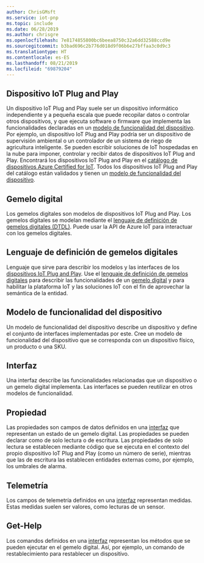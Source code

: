 ```yaml
---
author: ChrisGMsft
ms.service: iot-pnp
ms.topic: include
ms.date: 06/28/2019
ms.author: chrisgre
ms.openlocfilehash: 7e8174855800bc6beea8750c32a6dd32588ccd9e
ms.sourcegitcommit: b3bad696c2b776d018d9f06b6e27bffaa3c0d9c3
ms.translationtype: HT
ms.contentlocale: es-ES
ms.lasthandoff: 08/21/2019
ms.locfileid: "69879204"
---
```

## <a name="iot-plug-and-play-device"></a>Dispositivo IoT Plug and Play

Un dispositivo IoT Plug and Play suele ser un dispositivo informático independiente y a pequeña escala que puede recopilar datos o controlar otros dispositivos, y que ejecuta software o firmware que implementa las funcionalidades declaradas en un [modelo de funcionalidad del dispositivo](#device-capability-model).  Por ejemplo, un dispositivo IoT Plug and Play podría ser un dispositivo de supervisión ambiental o un controlador de un sistema de riego de agricultura inteligente. Se pueden escribir soluciones de IoT hospedadas en la nube para imponer, controlar y recibir datos de dispositivos IoT Plug and Play. Encontrará los dispositivos IoT Plug and Play en el [catálogo de dispositivos Azure Certified for IoT](https://catalog.azureiotsolutions.com/). Todos los dispositivos IoT Plug and Play del catálogo están validados y tienen un [modelo de funcionalidad del dispositivo](#device-capability-model).

## <a name="digital-twin"></a>Gemelo digital

Los gemelos digitales son modelos de dispositivos IoT Plug and Play.  Los gemelos digitales se modelan mediante el [lenguaje de definición de gemelos digitales (DTDL)](https://aka.ms/DTDL).  Puede usar la API de Azure IoT para interactuar con los gemelos digitales. 

## <a name="digital-twin-definition-language"></a>Lenguaje de definición de gemelos digitales

Lenguaje que sirve para describir los modelos y las interfaces de los [dispositivos IoT Plug and Play](#iot-plug-and-play-device).  Use el [lenguaje de definición de gemelos digitales](https://aka.ms/DTDL) para describir las funcionalidades de un [gemelo digital](#digital-twin) y para habilitar la plataforma IoT y las soluciones IoT con el fin de aprovechar la semántica de la entidad.

## <a name="device-capability-model"></a>Modelo de funcionalidad del dispositivo

Un modelo de funcionalidad del dispositivo describe un dispositivo y define el conjunto de interfaces implementadas por este. Cree un modelo de funcionalidad del dispositivo que se corresponda con un dispositivo físico, un producto o una SKU.

## <a name="interface"></a>Interfaz

Una interfaz describe las funcionalidades relacionadas que un dispositivo o un gemelo digital implementa. Las interfaces se pueden reutilizar en otros modelos de funcionalidad.

## <a name="property"></a>Propiedad

Las propiedades son campos de datos definidos en una [interfaz](#interface) que representan un estado de un gemelo digital. Las propiedades se pueden declarar como de solo lectura o de escritura. Las propiedades de solo lectura se establecen mediante código que se ejecuta en el contexto del propio dispositivo IoT Plug and Play (como un número de serie),  mientras que las de escritura las establecen entidades externas como, por ejemplo, los umbrales de alarma.

## <a name="telemetry"></a>Telemetría

Los campos de telemetría definidos en una [interfaz](#interface) representan medidas. Estas medidas suelen ser valores, como lecturas de un sensor.

## <a name="command"></a>Get-Help

Los comandos definidos en una [interfaz](#interface) representan los métodos que se pueden ejecutar en el gemelo digital. Así, por ejemplo, un comando de restablecimiento para restablecer un dispositivo.
